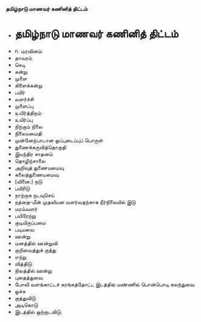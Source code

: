 **தமிழ்நாடு மாணவர் கணினித் திட்டம்**
- # தமிழ்நாடு மாணவர் கணினித் திட்டம்
- n. மரவினம்
- தாவரம்
- செடி
- கன்று
- முளை
- கிளைக்கன்று
- பயிர்
- வளர்ச்சி
- முளைப்பு
- உயிர்த்திறம்
- உயிர்ப்பு
- நிற்கும் நிலை
- நிலையமைதி
- முன்னேற்பாடான ஒப்புடைப்புப் பொருள்
- துணைக்கருவித்தொகுதி
- இயந்திர சாதனம்
- தொழிற்சாலை
- அறிவுத் துணையமைவு
- கலைத்துணையமைவு
- (வினை.) நடு
- பயிரிடு
- நாற்றாக நடவுசெய்
- நத்தை-மீன் முதலியன வளர்வதற்காக நீர்நிலையில் இடு
- மரம்வளர்
- பயிரேற்று
- குடியிருப்பமை
- படியவை
- ஊன்று
- மனத்தில் ஊன்றுவி
- குறிவைத்துக் குத்து
- எற்று
- வித்திடு
- நிலத்தில் ஊன்று
- புதைத்துவை
- போலி வளங்காட்டச் சுரங்கத்தோட்ட இடத்தில் மண்ணில் பொன்பொடி கலந்துவை
- ஓச்சு
- குத்துவிடு
- அடிகொடு
- இடத்தில் ஒற்றாடவிடு.

